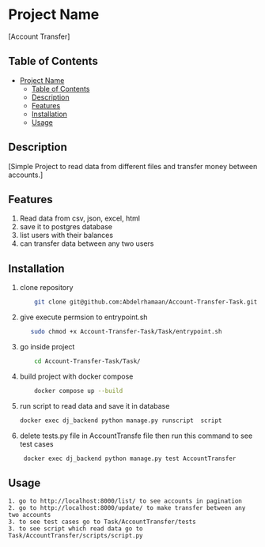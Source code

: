 # Project Name

[Account Transfer]

## Table of Contents

- [Project Name](#project-name)
  - [Table of Contents](#table-of-contents)
  - [Description](#description)
  - [Features](#features)
  - [Installation](#installation)
  - [Usage](#usage)

## Description

[Simple Project to read data from different files and transfer money between accounts.]

## Features

1. Read data from csv, json, excel, html
2. save it to postgres database
3. list users with their balances
4. can transfer data between any two users

## Installation

1. clone repository
   ```bash
       git clone git@github.com:Abdelrhamaan/Account-Transfer-Task.git
   ```
2. give execute permsion to entrypoint.sh

   ```bash
      sudo chmod +x Account-Transfer-Task/Task/entrypoint.sh
   ```

3. go inside project
   ```bash
       cd Account-Transfer-Task/Task/
   ```
4. build project with docker compose
   ```bash
       docker compose up --build
   ```
5. run script to read data and save it in database
   ```bash
   docker exec dj_backend python manage.py runscript  script
   ```
6. delete tests.py file in AccountTransfe file then run this command to see test cases
   ```bash
    docker exec dj_backend python manage.py test AccountTransfer
   ```

## Usage

    1. go to http://localhost:8000/list/ to see accounts in pagination
    2. go to http://localhost:8000/update/ to make transfer between any two accounts
    3. to see test cases go to Task/AccountTransfer/tests
    3. to see script which read data go to Task/AccountTransfer/scripts/script.py

<!-- ---

# Django ORM Showcase

## Introduction

Welcome to the Django ORM Showcase project! This project aims to demonstrate the capabilities of various Django Object-Relational Mapping (ORM) libraries.

## Overview

In this project, we have implemented the same functionality using different Django ORM libraries. This allows us to compare and contrast their features, syntax, and performance.

## ORM Libraries

1. **Django ORM (default)**
   - **Description**: Django's built-in ORM, which provides a high-level abstraction for interacting with the database.
   - **Features**: Querysets, model relationships, migrations, etc.

## Getting Started

To get started with this project, follow these steps:

1. Content:
2. Clone the repository:

   ```bash
   git clone git@github.com:Abdelrhamaan/ORM.git

   ```

3. Install the dependencies:

   ```bash
   pip install -r requirements.txt

   ```

4. Run the Django project:
   ```bash
   python manage.py runserver
   ``` -->
